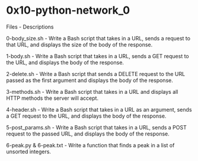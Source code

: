 # 0x10-python-network_0


Files - Descriptions


0-body_size.sh - Write a Bash script that takes in a URL, sends a request to that URL, and displays the size of the body of the response.


1-body.sh - Write a Bash script that takes in a URL, sends a GET request to the URL, and displays the body of the response.


2-delete.sh - Write a Bash script that sends a DELETE request to the URL passed as the first argument and displays the body of the response.


3-methods.sh - Write a Bash script that takes in a URL and displays all HTTP methods the server will accept.


4-header.sh - Write a Bash script that takes in a URL as an argument, sends a GET request to the URL, and displays the body of the response.


5-post_params.sh - Write a Bash script that takes in a URL, sends a POST request to the passed URL, and displays the body of the response.


6-peak.py & 6-peak.txt - Write a function that finds a peak in a list of unsorted integers.
